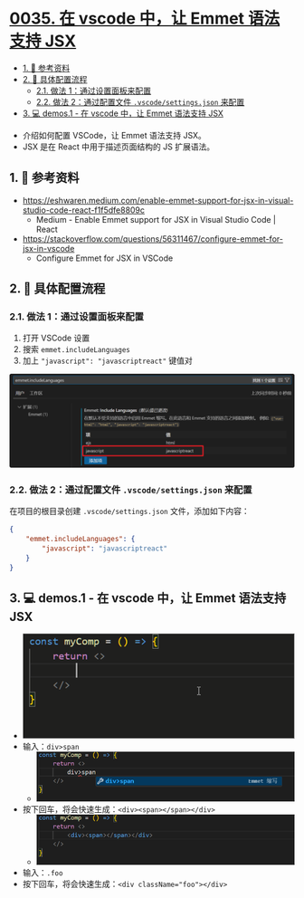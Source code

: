 # [0035. 在 vscode 中，让 Emmet 语法支持 JSX](https://github.com/Tdahuyou/TNotes.react/tree/main/0035.%20%E5%9C%A8%20vscode%20%E4%B8%AD%EF%BC%8C%E8%AE%A9%20Emmet%20%E8%AF%AD%E6%B3%95%E6%94%AF%E6%8C%81%20JSX)

<!-- region:toc -->
- [1. 🔗 参考资料](#1--参考资料)
- [2. 📒 具体配置流程](#2--具体配置流程)
  - [2.1. 做法 1：通过设置面板来配置](#21-做法-1通过设置面板来配置)
  - [2.2. 做法 2：通过配置文件 `.vscode/settings.json` 来配置](#22-做法-2通过配置文件-vscodesettingsjson-来配置)
- [3. 💻 demos.1 - 在 vscode 中，让 Emmet 语法支持 JSX](#3--demos1---在-vscode-中让-emmet-语法支持-jsx)
<!-- endregion:toc -->
- 介绍如何配置 VSCode，让 Emmet 语法支持 JSX。
- JSX 是在 React 中用于描述页面结构的 JS 扩展语法。

## 1. 🔗 参考资料

- https://eshwaren.medium.com/enable-emmet-support-for-jsx-in-visual-studio-code-react-f1f5dfe8809c
  - Medium - Enable Emmet support for JSX in Visual Studio Code | React
- https://stackoverflow.com/questions/56311467/configure-emmet-for-jsx-in-vscode
  - Configure Emmet for JSX in VSCode

## 2. 📒 具体配置流程

### 2.1. 做法 1：通过设置面板来配置

1. 打开 VSCode 设置
2. 搜索 `emmet.includeLanguages`
3. 加上 `"javascript": "javascriptreact"` 键值对

![](assets/2024-11-06-19-23-25.png)

### 2.2. 做法 2：通过配置文件 `.vscode/settings.json` 来配置

在项目的根目录创建 `.vscode/settings.json` 文件，添加如下内容：

```json
{
    "emmet.includeLanguages": {
        "javascript": "javascriptreact"
    }
}
```

## 3. 💻 demos.1 - 在 vscode 中，让 Emmet 语法支持 JSX

- ![](assets/1.gif)
- 输入：`div>span`
  - ![](assets/2024-11-06-19-23-40.png)
- 按下回车，将会快速生成：`<div><span></span></div>`
  - ![](assets/2024-11-06-19-23-46.png)
- 输入：`.foo`
- 按下回车，将会快速生成：`<div className="foo"></div>`
